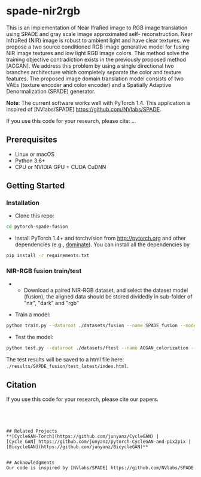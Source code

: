 # spade-nir2rgb
This is an implementation of Near IfraRed image to RGB image translation using SPADE and gray scale image approximated self- reconstruction.
Near InfraRed (NIR) image is robust to ambient light and have clear textures. we propose
a two source conditioned RGB image generative model for fusing NIR image textures and
low light RGB image colors. This method solve the training objective contradiction exists in the previously proposed method [ACGAN].
We address this problem by using a single directional two branches architecture which completely separate the color and texture features.
The proposed image domain translation model consists of two VAEs (texture encoder and color encoder) and a Spatially Adaptive Denormalization (SPADE) generator.

**Note**: The current software works well with PyTorch 1.4.
This application is inspired of [NVlabs/SPADE] https://github.com/NVlabs/SPADE.

If you use this code for your research, please cite:
...



## Prerequisites
- Linux or macOS
- Python 3.6+
- CPU or NVIDIA GPU + CUDA CuDNN

## Getting Started
### Installation

- Clone this repo:
```bash
cd pytorch-spade-fusion
```

- Install PyTorch 1.4+ and torchvision from http://pytorch.org and other dependencies (e.g., [dominate](https://github.com/Knio/dominate)). You can install all the dependencies by
```bash
pip install -r requirements.txt
```

### NIR-RGB fusion train/test
- - Download a paired NIR-RGB dataset, and select the dataset model (fusion), the aligned data should be stored dividedly in sub-folder of "nir", "dark" and "rgb"

- Train a model:
```bash
python train.py --dataroot ./datasets/fusion --name SPADE_fusion --model fusion
```

- Test the model:
```bash
python test.py --dataroot ./datasets/ftest --name ACGAN_colorization --model fusion
```
The test results will be saved to a html file here: `./results/SAPDE_fusion/test_latest/index.html`.

## Citation
If you use this code for your research, please cite our papers.
```




## Related Projects
**[CycleGAN-Torch](https://github.com/junyanz/CycleGAN) |
[Cycle GAN] https://github.com/junyanz/pytorch-CycleGAN-and-pix2pix |
[BicycleGAN](https://github.com/junyanz/BicycleGAN)**


## Acknowledgments
Our code is inspired by [NVlabs/SPADE] https://github.com/NVlabs/SPADE
